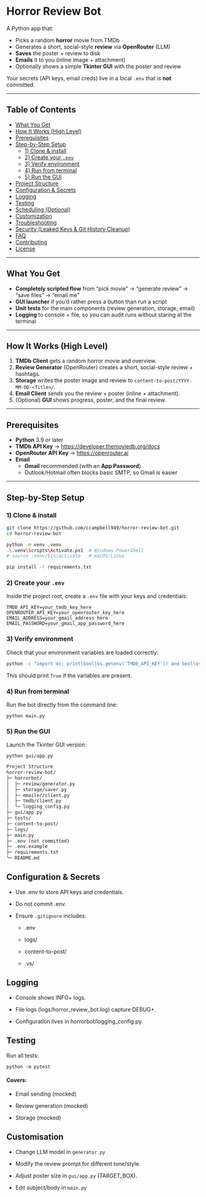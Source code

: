 ﻿# Horror Review Bot

A Python app that:

- Picks a random **horror** movie from TMDb  
- Generates a short, social-style **review** via **OpenRouter** (LLM)  
- **Saves** the poster + review to disk  
- **Emails** it to you (inline image + attachment)  
- Optionally shows a simple **Tkinter GUI** with the poster and review  

Your secrets (API keys, email creds) live in a local `.env` that is **not** committed.

---

## Table of Contents

- [What You Get](#what-you-get)  
- [How It Works (High Level)](#how-it-works-high-level)  
- [Prerequisites](#prerequisites)  
- [Step-by-Step Setup](#step-by-step-setup)  
  - [1) Clone & install](#1-clone--install)  
  - [2) Create your `.env`](#2-create-your-env)  
  - [3) Verify environment](#3-verify-environment)  
  - [4) Run from terminal](#4-run-from-terminal)  
  - [5) Run the GUI](#5-run-the-gui)  
- [Project Structure](#project-structure)  
- [Configuration & Secrets](#configuration--secrets)  
- [Logging](#logging)  
- [Testing](#testing)  
- [Scheduling (Optional)](#scheduling-optional)  
- [Customization](#customization)  
- [Troubleshooting](#troubleshooting)  
- [Security (Leaked Keys & Git History Cleanup)](#security-leaked-keys--git-history-cleanup)  
- [FAQ](#faq)  
- [Contributing](#contributing)  
- [License](#license)  

---

## What You Get

- **Completely scripted flow** from “pick movie” → “generate review” → “save files” → “email me”  
- **GUI launcher** if you’d rather press a button than run a script  
- **Unit tests** for the main components (review generation, storage, email)  
- **Logging** to console + file, so you can audit runs without staring at the terminal  

---

## How It Works (High Level)

1. **TMDb Client** gets a random horror movie and overview.  
2. **Review Generator** (OpenRouter) creates a short, social-style review + hashtags.  
3. **Storage** writes the poster image and review to `content-to-post/YYYY-MM-DD-<Title>/`.  
4. **Email Client** sends you the review + poster (inline + attachment).  
5. (Optional) **GUI** shows progress, poster, and the final review.  

---

## Prerequisites

- **Python** 3.9 or later  
- **TMDb API Key** → <https://developer.themoviedb.org/docs>  
- **OpenRouter API Key** → <https://openrouter.ai> 
- **Email**  
  - **Gmail** recommended (with an **App Password**)  
  - Outlook/Hotmail often blocks basic SMTP, so Gmail is easier  

---

## Step-by-Step Setup

### 1) Clone & install

```bash
git clone https://github.com/ccampbell949/horror-review-bot.git
cd horror-review-bot

python -m venv .venv
.\.venv\Scripts\Activate.ps1  # Windows PowerShell
# source .venv/bin/activate   # macOS/Linux

pip install -r requirements.txt
```


### 2) Create your `.env`

Inside the project root, create a `.env` file with your keys and credentials:

```env
TMDB_API_KEY=your_tmdb_key_here
OPENROUTER_API_KEY=your_openrouter_key_here
EMAIL_ADDRESS=your_gmail_address_here
EMAIL_PASSWORD=your_gmail_app_password_here
```
### 3) Verify environment

Check that your environment variables are loaded correctly:
```bash
python -c "import os; print(bool(os.getenv('TMDB_API_KEY')) and bool(os.getenv('OPENROUTER_API_KEY')))"
```


This should print ```True``` if the variables are present.

### 4) Run from terminal

Run the bot directly from the command line:

```python main.py```

### 5) Run the GUI

Launch the Tkinter GUI version:

```python gui/app.py```

```bash
Project Structure
horror-review-bot/
├─ horrorbot/
│  ├─ review/generator.py
│  ├─ storage/saver.py
│  ├─ emailer/client.py
│  ├─ tmdb/client.py
│  └─ logging_config.py
├─ gui/app.py
├─ tests/
├─ content-to-post/
├─ logs/
├─ main.py
├─ .env (not committed)
├─ .env.example
├─ requirements.txt
└─ README.md
```
## Configuration & Secrets

- Use .env to store API keys and credentials.

- Do not commit .env.

- Ensure ```.gitignore``` includes:

    - .env

    - logs/

    - content-to-post/

    - .vs/

## Logging

- Console shows INFO+ logs.

- File logs (logs/horror_review_bot.log) capture DEBUG+.

- Configuration lives in horrorbot/logging_config.py.

## Testing

Run all tests:

```python -m pytest```


#### Covers:

- Email sending (mocked)

- Review generation (mocked)

- Storage (mocked)

## Customisation

- Change LLM model in ```generator.py```

- Modify the review prompt for different tone/style.

- Adjust poster size in ```gui/app.py``` (TARGET_BOX).

- Edit subject/body in ```main.py```